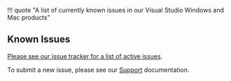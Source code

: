 !!! quote "A list of currently known issues in our Visual Studio Windows and Mac products"

## Known Issues

[Please see our issue tracker for a list of active issues](https://github.com/mfractor/mfractor-feedback/issues).

To submit a new issue, please see our [Support](/support) documentation.
